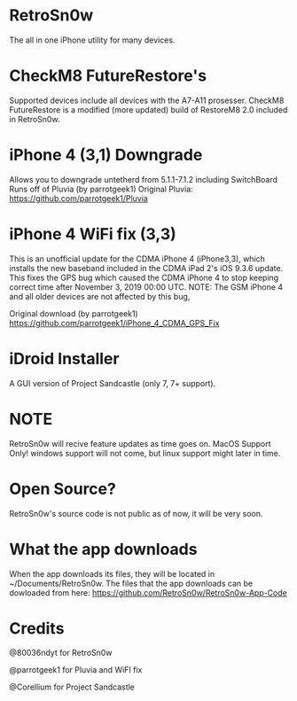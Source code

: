 # RetroSn0w

The all in one iPhone utility for many devices.

# CheckM8 FutureRestore's

Supported devices include all devices with the A7-A11 prosesser.
CheckM8 FutureRestore is a modified (more updated) build of RestoreM8 2.0 included in RetroSn0w.

# iPhone 4 (3,1) Downgrade

Allows you to downgrade untetherd from 5.1.1-7.1.2 including SwitchBoard
Runs off of Pluvia (by parrotgeek1) Original Pluvia: https://github.com/parrotgeek1/Pluvia
# iPhone 4 WiFi fix (3,3) 

This is an unofficial update for the CDMA iPhone 4 (iPhone3,3), which installs the new baseband included in the CDMA iPad 2's iOS 9.3.6 update. This fixes the GPS bug which caused the CDMA iPhone 4 to stop keeping correct time after November 3, 2019 00:00 UTC.
NOTE: The GSM iPhone 4 and all older devices are not affected by this bug,

Original download (by parrotgeek1) https://github.com/parrotgeek1/iPhone_4_CDMA_GPS_Fix

# iDroid Installer

A GUI version of Project Sandcastle (only 7, 7+ support).

# NOTE

RetroSn0w will recive feature updates as time goes on.
MacOS Support Only! windows support will not come, but linux support might later in time.

# Open Source?

RetroSn0w's source code is not public as of now, it will be very soon.

# What the app downloads

When the app downloads its files, they will be located in ~/Documents/RetroSn0w.
The files that the app downloads can be dowloaded from here: https://github.com/RetroSn0w/RetroSn0w-App-Code

# Credits 

@80036ndyt for RetroSn0w

@parrotgeek1 for Pluvia and WiFI fix

@Corellium for Project Sandcastle
